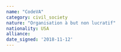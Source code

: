 ```yaml
---
name: "CodeVA"
category: civil_society
nature: "Organisation à but non lucratif"
nationality: USA
alliance: 
date_signed: '2018-11-12'
---
```

    